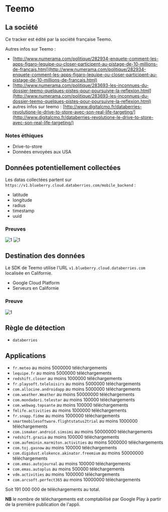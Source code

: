 # Teemo
## La société
Ce tracker est édité par la société française Teemo.

Autres infos sur Teemo :

  * [http://www.numerama.com/politique/282934-enquete-comment-les-apps-figaro-lequipe-ou-closer-participent-au-pistage-de-10-millions-de-francais.html](http://www.numerama.com/politique/282934-enquete-comment-les-apps-figaro-lequipe-ou-closer-participent-au-pistage-de-10-millions-de-francais.html)
  * [http://www.numerama.com/politique/283693-les-inconnues-du-dossier-teemo-quelques-pistes-pour-poursuivre-la-reflexion.html](http://www.numerama.com/politique/283693-les-inconnues-du-dossier-teemo-quelques-pistes-pour-poursuivre-la-reflexion.html)
  * autres infos sur teemo : [http://www.digitalcmo.fr/databerries-revolutione-le-drive-to-store-avec-son-real-life-targeting/](http://www.digitalcmo.fr/databerries-revolutione-le-drive-to-store-avec-son-real-life-targeting/)

### Notes éthiques
  * Drive-to-store
  * Données envoyées aux USA

## Données potentiellement collectées
Les datas collectées partent sur `https://v1.blueberry.cloud.databerries.com/mobile_backend` :

  * latitude
  * longitude
  * radius
  * timestamp
  * uuid

### Preuves
![1](/static/content/img/1wSeqlBCOpuM.png)
![1](/static/content/img/ThfrVKssXv7b.png)

## Destination des données
Le SDK de Teemo utilise l'URL `v1.blueberry.cloud.databerries.com` localisée en Californie.

  * Google Cloud Platform
  * Serveurs en Californie

### Preuve 
![1](/static/content/img/dPl6FcB3ELgp.png)

## Règle de détection
  * `databerries`

## Applications 
  * `fr.meteo` au moins 5000000 téléchargements
  * `lequipe.fr` au moins 5000000 téléchargements
  * `redshift.closer` au moins 1000000 téléchargements
  * `fr.playsoft.teleloisirs` au moins 5000000 téléchargements
  * `com.allocine.androidapp` au moins 5000000 téléchargements
  * `com.weather.Weather` au moins 50000000 téléchargements
  * `com.mondadori.telestar` au moins 100000 téléchargements
  * `com.webwag.topsante` au moins 100000 téléchargements
  * `fmlife.activities` au moins 1000000 téléchargements
  * `fr.snapp.fidme` au moins 1000000 téléchargements
  * `smartmobilesoftware.flightstatus2trial` au moins 1000000 téléchargements
  * `com.ismaker.android.simsimi` au moins 50000000 téléchargements
  * `redshift.grazia` au moins 100000 téléchargements
  * `com.aufeminin.marmiton.activities` au moins 5000000 téléchargements
  * `com.toj.gasnow` au moins 100000 téléchargements
  * `com.digidust.elokence.akinator.freemium` au moins 50000000 téléchargements
  * `com.emas.autojournal` au moins 100000 téléchargements
  * `com.emas.autoplus` au moins 500000 téléchargements
  * `vdm.activities` au moins 1000000 téléchargements
  * `com.arcsoft.perfect365` au moins 10000000 téléchargements

Soit 191 000 000 de téléchargements au total.

**NB** le nombre de téléchargements est comptabilisé par Google Play à partir de la première publication de l'appli.